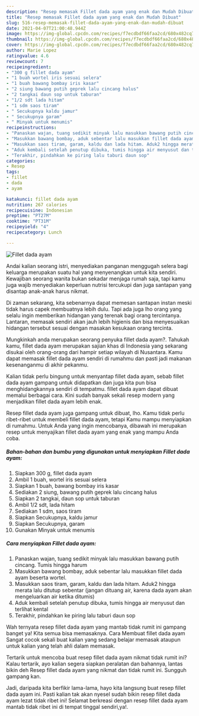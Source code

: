 ```yaml
---
description: "Resep memasak Fillet dada ayam yang enak dan Mudah Dibuat"
title: "Resep memasak Fillet dada ayam yang enak dan Mudah Dibuat"
slug: 516-resep-memasak-fillet-dada-ayam-yang-enak-dan-mudah-dibuat
date: 2021-04-07T21:00:48.944Z
image: https://img-global.cpcdn.com/recipes/f7ecdbdf66faa2cd/680x482cq70/fillet-dada-ayam-foto-resep-utama.jpg
thumbnail: https://img-global.cpcdn.com/recipes/f7ecdbdf66faa2cd/680x482cq70/fillet-dada-ayam-foto-resep-utama.jpg
cover: https://img-global.cpcdn.com/recipes/f7ecdbdf66faa2cd/680x482cq70/fillet-dada-ayam-foto-resep-utama.jpg
author: Marie Lopez
ratingvalue: 4.6
reviewcount: 7
recipeingredient:
- "300 g fillet dada ayam"
- "1 buah wortel iris sesuai selera"
- "1 buah bawang bombay iris kasar"
- "2 siung bawang putih geprek lalu cincang halus"
- "2 tangkai daun sop untuk taburan"
- "1/2 sdt lada hitam"
- "1 sdm saos tiram"
- " Secukupnya kaldu jamur"
- " Secukupnya garam"
- " Minyak untuk menumis"
recipeinstructions:
- "Panaskan wajan, tuang sedikit minyak lalu masukkan bawang putih cincang. Tumis hingga harum"
- "Masukkan bawang bombay, aduk sebentar lalu masukkan fillet dada ayam beserta wortel."
- "Masukkan saos tiram, garam, kaldu dan lada hitam. Aduk2 hingga merata lalu ditutup sebentar (jangan dituang air, karena dada ayam akan mengeluarkan air ketika ditumis)"
- "Aduk kembali setelah penutup dibuka, tumis hingga air menyusut dan terlihat kental"
- "Terakhir, pindahkan ke piring lalu taburi daun sop"
categories:
- Resep
tags:
- fillet
- dada
- ayam

katakunci: fillet dada ayam 
nutrition: 267 calories
recipecuisine: Indonesian
preptime: "PT27M"
cooktime: "PT31M"
recipeyield: "4"
recipecategory: Lunch

---
```



![Fillet dada ayam](https://img-global.cpcdn.com/recipes/f7ecdbdf66faa2cd/680x482cq70/fillet-dada-ayam-foto-resep-utama.jpg)

Andai kalian seorang istri, menyediakan panganan menggugah selera bagi keluarga merupakan suatu hal yang menyenangkan untuk kita sendiri. Kewajiban seorang  wanita bukan sekadar menjaga rumah saja, tapi kamu juga wajib menyediakan keperluan nutrisi tercukupi dan juga santapan yang disantap anak-anak harus nikmat.

Di zaman  sekarang, kita sebenarnya dapat memesan santapan instan meski tidak harus capek membuatnya lebih dulu. Tapi ada juga lho orang yang selalu ingin memberikan hidangan yang terenak bagi orang tercintanya. Lantaran, memasak sendiri akan jauh lebih higienis dan bisa menyesuaikan hidangan tersebut sesuai dengan masakan kesukaan orang tercinta. 



Mungkinkah anda merupakan seorang penyuka fillet dada ayam?. Tahukah kamu, fillet dada ayam merupakan sajian khas di Indonesia yang sekarang disukai oleh orang-orang dari hampir setiap wilayah di Nusantara. Kamu dapat memasak fillet dada ayam sendiri di rumahmu dan pasti jadi makanan kesenanganmu di akhir pekanmu.

Kalian tidak perlu bingung untuk menyantap fillet dada ayam, sebab fillet dada ayam gampang untuk didapatkan dan juga kita pun bisa menghidangkannya sendiri di tempatmu. fillet dada ayam dapat dibuat memalui berbagai cara. Kini sudah banyak sekali resep modern yang menjadikan fillet dada ayam lebih enak.

Resep fillet dada ayam juga gampang untuk dibuat, lho. Kamu tidak perlu ribet-ribet untuk membeli fillet dada ayam, tetapi Kamu mampu menyiapkan di rumahmu. Untuk Anda yang ingin mencobanya, dibawah ini merupakan resep untuk menyajikan fillet dada ayam yang enak yang mampu Anda coba.

<!--inarticleads1-->

##### Bahan-bahan dan bumbu yang digunakan untuk menyiapkan Fillet dada ayam:

1. Siapkan 300 g, fillet dada ayam
1. Ambil 1 buah, wortel iris sesuai selera
1. Siapkan 1 buah, bawang bombay iris kasar
1. Sediakan 2 siung, bawang putih geprek lalu cincang halus
1. Siapkan 2 tangkai, daun sop untuk taburan
1. Ambil 1/2 sdt, lada hitam
1. Sediakan 1 sdm, saos tiram
1. Siapkan  Secukupnya, kaldu jamur
1. Siapkan  Secukupnya, garam
1. Gunakan  Minyak untuk menumis




<!--inarticleads2-->

##### Cara menyiapkan Fillet dada ayam:

1. Panaskan wajan, tuang sedikit minyak lalu masukkan bawang putih cincang. Tumis hingga harum
1. Masukkan bawang bombay, aduk sebentar lalu masukkan fillet dada ayam beserta wortel.
1. Masukkan saos tiram, garam, kaldu dan lada hitam. Aduk2 hingga merata lalu ditutup sebentar (jangan dituang air, karena dada ayam akan mengeluarkan air ketika ditumis)
1. Aduk kembali setelah penutup dibuka, tumis hingga air menyusut dan terlihat kental
1. Terakhir, pindahkan ke piring lalu taburi daun sop




Wah ternyata resep fillet dada ayam yang mantab tidak rumit ini gampang banget ya! Kita semua bisa memasaknya. Cara Membuat fillet dada ayam Sangat cocok sekali buat kalian yang sedang belajar memasak ataupun untuk kalian yang telah ahli dalam memasak.

Tertarik untuk mencoba buat resep fillet dada ayam nikmat tidak rumit ini? Kalau tertarik, ayo kalian segera siapkan peralatan dan bahannya, lantas bikin deh Resep fillet dada ayam yang nikmat dan tidak rumit ini. Sungguh gampang kan. 

Jadi, daripada kita berfikir lama-lama, hayo kita langsung buat resep fillet dada ayam ini. Pasti kalian tak akan nyesel sudah bikin resep fillet dada ayam lezat tidak ribet ini! Selamat berkreasi dengan resep fillet dada ayam mantab tidak ribet ini di tempat tinggal sendiri,ya!.


